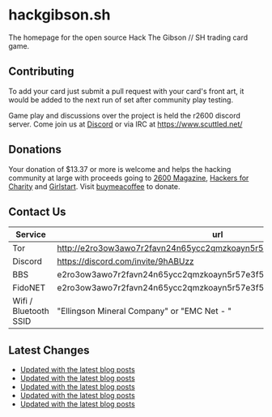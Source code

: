 # hackgibson.sh
The homepage for the open source Hack The Gibson // SH trading card game.


## Contributing

To add your card just submit a pull request with your card's front art, it would be added to the next run of set after community play testing.

Game play and discussions over the project is held the r2600 discord server. Come join us at [Discord](https://discord.com/invite/9hABUzz) or via IRC at https://www.scuttled.net/


## Donations

Your donation of $13.37 or more is welcome and helps the hacking community at large with proceeds going to [2600 Magazine](https://2600.com/), [Hackers for Charity](https://hackersforcharity.org) and [Girlstart](https://girlstart.org).  Visit [buymeacoffee](https://www.buymeacoffee.com/hackgibson.sh) to donate.


## Contact Us

Service | url
-|-
Tor | http://e2ro3ow3awo7r2favn24n65ycc2qmzkoayn5r57e3f56nvjwdcgg32ad.onion
Discord | https://discord.com/invite/9hABUzz
BBS | e2ro3ow3awo7r2favn24n65ycc2qmzkoayn5r57e3f56nvjwdcgg32ad.onion:23
FidoNET | e2ro3ow3awo7r2favn24n65ycc2qmzkoayn5r57e3f56nvjwdcgg32ad.onion:24554
Wifi / Bluetooth SSID | "Ellingson Mineral Company" or "EMC Net - <fidonet address>"

## Latest Changes
<!-- BLOG-POST-LIST:START -->
- [Updated with the latest blog posts](https://github.com/DFW2600/hackgibson.sh/commit/fe8907aa6cc71a913fa3337d29ac6f6526ffec6b)
- [Updated with the latest blog posts](https://github.com/DFW2600/hackgibson.sh/commit/48395751ba53ea84d2fdf10f907d1c2ee5ef87dc)
- [Updated with the latest blog posts](https://github.com/DFW2600/hackgibson.sh/commit/d3bbc3797a228cc930753dd72a46d95638525d5f)
- [Updated with the latest blog posts](https://github.com/DFW2600/hackgibson.sh/commit/ce54d0a9afcf29874977f2c2feaca82b780c0f9b)
- [Updated with the latest blog posts](https://github.com/DFW2600/hackgibson.sh/commit/7f1ed0498319a933f6d671dcbc83adf17d27273a)
<!-- BLOG-POST-LIST:END -->
